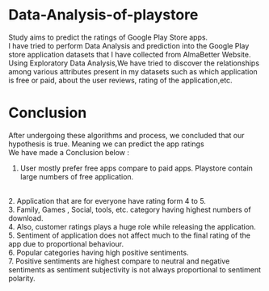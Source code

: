 # Data-Analysis-of-playstore
Study aims to predict the ratings
of Google Play Store apps. <br> I
have tried to perform Data
Analysis and prediction into the
Google Play store application
datasets that I have collected
from AlmaBetter Website. <br> 
Using Exploratory Data Analysis,We have
tried to discover the relationships
among various attributes present
in my datasets such as which
application is free or paid, about
the user reviews, rating of the
application,etc.
<br>
# Conclusion
After undergoing these
algorithms and process, we
concluded that our hypothesis is
true. Meaning we can predict the
app ratings <br>
We have made a Conclusion
below :
<br>
1. User mostly prefer free apps compare to paid apps. Playstore contain large numbers of free application.
<br>
2. Application that are for
everyone have rating form
4 to 5.
<br>
3. Family, Games , Social,
tools, etc. category having
highest numbers of
download.
<br>
4. Also, customer ratings
plays a huge role while
releasing the application.
<br>
5. Sentiment of application
does not affect much to the
final rating of the app due
to proportional behaviour.
<br>
6. Popular categories having
high positive sentiments.
<br>
7. Positive sentiments are
highest compare to neutral
and negative sentiments
as sentiment subjectivity is
not always proportional to
sentiment polarity.
